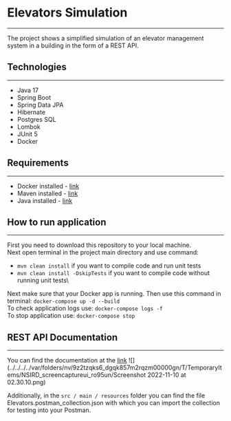 # Elevators Simulation
***

The project shows a simplified simulation of an elevator management system in a building in the form of a REST API.

## Technologies
***
- Java 17
- Spring Boot
- Spring Data JPA
- Hibernate
- Postgres SQL
- Lombok
- JUnit 5
- Docker

## Requirements
***
- Docker installed - [link](https://www.docker.com/products/docker-desktop/)
- Maven installed - [link](https://maven.apache.org/download.cgi)
- Java installed - [link](https://jdk.java.net/archive/)

## How to run application
***
First you need to download this repository to your local machine.\
Next open terminal in the project main directory and use command:
- `mvn clean install` if you want to compile code and run unit tests
- `mvn clean install -DskipTests` if you want to compile code without running unit tests\

Next make sure that your Docker app is running. Then use this command in terminal:
`docker-compose up -d --build`\
To check application logs use: `docker-compose logs -f`\
To stop application use: `docker-compose stop`


## REST API Documentation
***
You can find the documentation at the [link](https://documenter.getpostman.com/view/6405483/2s8YekQudJ)
![](../../../../var/folders/nv/9z2tzqks6_dgqk857m2rqzm00000gn/T/TemporaryItems/NSIRD_screencaptureui_ro95un/Screenshot 2022-11-10 at 02.30.10.png)

Additionally, in the `src / main / resources` folder you can find the file Elevators.postman_collection.json with which you can import the collection for testing into your Postman.